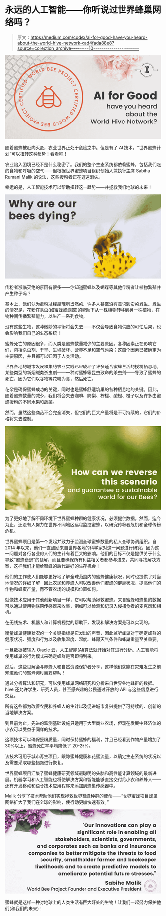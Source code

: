 # 永远的人工智能——你听说过世界蜂巢网络吗？

> 原文：<https://medium.com/codex/ai-for-good-have-you-heard-about-the-world-hive-network-cad4fada88e8?source=collection_archive---------10----------------------->

![](img/a8f1767b0eae04a052f89ee4fe306bb5.png)

随着蜜蜂被赶向灭绝，农业世界正处于危险之中。但是有了 AI 技术，“世界蜜蜂计划”可以扭转这种趋势！看看吧！

农业陷入困境已经不是什么秘密了。我们的整个生态系统都依赖蜜蜂，包括我们吃的食物和呼吸的空气——但根据世界蜜蜂项目组织创始人兼执行主席 Sabiha Rumani Malik 的说法，这些授粉者正在迅速消失。

幸运的是，人工智能技术可以帮助扭转这一趋势——并拯救我们地球的未来！

![](img/b84d28b7da63d4e26ed4ca95f792425a.png)

传粉者濒临灭绝的原因有很多——你知道蜜蜂以及蝴蝶等其他传粉者让植物繁殖并产生种子吗？

基本上，我们认为授粉过程是理所当然的，许多人甚至没有意识到它的发生。发生的情况是，花粉在昆虫(如蜜蜂或蝴蝶)的帮助下从一株植物转移到另一株植物，在物种间传播繁殖能力，以生产一系列食物。

没有这些生物，这种微妙的平衡将会失去——不仅会导致食物供应的可怕后果，也会影响我们自己的生态系统！

蜜蜂死亡的原因很多，而人类是蜜蜂数量减少的主要原因。各种因素正在影响它们，包括杀虫剂、干旱、生境破坏、营养不足和空气污染；这四个因素已被确定为主要原因，并且都可以归因于人类活动。

世界各地的城市发展和集约农业实践已经破坏了许多适合蜜蜂生活的授粉栖息地。某些类型的新烟碱类杀虫剂——一种对蜜蜂等昆虫致命的杀虫剂——导致了蜜蜂的死亡，因为它们以谷物等花粉为食，然后死亡。

花朵是确保蜜蜂成功的关键，同时也是蜜蜂舒适筑巢的各种栖息地的关键。因此，随着蜜蜂数量的减少，我们将会失去咖啡、鳄梨、柠檬、酸橙、橙子以及许多由蜜蜂授粉的不同水果和蔬菜。

然而，虽然这些商品不会完全消失，但它们的巨大产量将是不可持续的，它们的价格将失去控制。

![](img/8759f81248bfd8524b4b36e4b29671e1.png)

为了更好地了解不同环境下世界蜜蜂种群的健康状况，必须提供数据。然而，迄今为止，还没有人努力在世界不同地区远程监控蜜蜂，以研究传粉者危机和全球传粉危机。

世界蜜蜂项目是第一个发起并致力于监测全球蜜蜂数量的私人全球协调组织。自 2014 年以来，他们一直鼓励来自世界各地的科学家对这一问题进行研究，因为这一问题对各行各业的人们的生计有着巨大的影响。他们的目标不仅是提供关于什么导致“蜜蜂衰退”的见解，而且要确保所有利益相关者都参与进来，共同寻找解决方案，这样我们才能给蜜蜂的后代最好的生存机会！

他们的工作使人们能够更好地了解全球范围内的蜜蜂健康状况，同时也提供了对当地情况的详细了解，因此农民和养蜂人可以改善他们蜜蜂的健康状况，提高他们的作物和蜂蜜产量，而不管农场的规模和位置如何。

就像技术应用于其他创新项目一样，它可以帮助拯救蜜蜂。来自蜜蜂和蜂巢的数据可以通过使用物联网传感器来收集，例如可以检测和记录入侵捕食者的麦克风和相机。

在无线技术、机器人和计算机视觉的帮助下，发现和解决方案是可以实现的。

衡量蜂巢健康状况的一个关键指标是它发出的声音，因此监听蜂巢对于确定蜂群的健康状况、强度和行为以及收集温度、湿度、蜂房天气条件和蜂巢重量至关重要。

一旦数据被输入 Oracle 云，人工智能(AI)算法就开始对其进行分析。人工智能将使用蜂巢的行为模式来确定蜂群是否即将到来。

然后，这些见解会与养蜂人和自然资源保护者分享，这样他们就能在灾难发生之前知道他们的蜜蜂何时需要帮助！

通过分析算法和研究，可以使用蜂巢网络研究和分析来自世界各地蜂群的数据。hive 还允许学生、研究人员，甚至感兴趣的公民通过开放的 API 与这些信息进行交互。

所有这些都为改善农民和养蜂人的生计以及促进城市复兴提供了可持续的、创新的当地解决方案。

到目前为止，先进的监测基础设施只适用于大型商业农场，但现在发展中经济体的小农可以受益于同样的技术。

这项技术可以确保授粉质量，同时保持蜜蜂的福利，并且已经看到作物产量增加了 30%以上，蜜蜂死亡率平均降低了 20-25%。

该技术可用于城市再生项目，跟踪蜜蜂健康和花蜜流量，以确定生态系统的状况以及需要采取哪些措施进行恢复。

世界蜜蜂项目汇集了蜜蜂健康研究领域最聪明的头脑和高性能计算领域的最新进展。机器学习和人工智能也将使解决方案和智能能够直接交付给小农和养蜂人——还有开发移动和语音技术应用程序来添加到蜂巢传感器中。

Malik 分享了技术帮助他们实现拯救世界蜜蜂种群的使命——“世界蜜蜂项目蜂巢网络扩大了我们在全球的影响，使行动更加快速有效。”

![](img/5b97b44cd2479b7b0c233382470c523a.png)

蜜蜂就是这样一种对地球上的人类生活有巨大好处的生物！让我们一起努力保护他们(和我们的未来)！